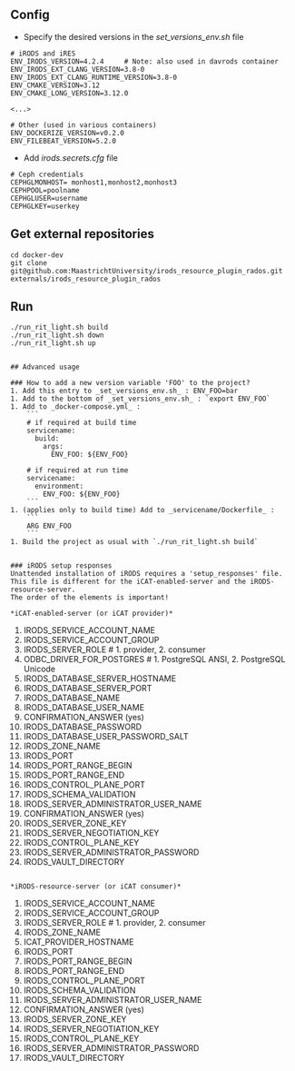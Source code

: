 ## Config

* Specify the desired versions in the _set_versions_env.sh_ file
```
# iRODS and iRES
ENV_IRODS_VERSION=4.2.4     # Note: also used in davrods container
ENV_IRODS_EXT_CLANG_VERSION=3.8-0
ENV_IRODS_EXT_CLANG_RUNTIME_VERSION=3.8-0
ENV_CMAKE_VERSION=3.12
ENV_CMAKE_LONG_VERSION=3.12.0

<...>

# Other (used in various containers)
ENV_DOCKERIZE_VERSION=v0.2.0
ENV_FILEBEAT_VERSION=5.2.0

```

* Add _irods.secrets.cfg_ file
```
# Ceph credentials
CEPHGLMONHOST= monhost1,monhost2,monhost3
CEPHPOOL=poolname
CEPHGLUSER=username
CEPHGLKEY=userkey
```


## Get external repositories
```
cd docker-dev
git clone git@github.com:MaastrichtUniversity/irods_resource_plugin_rados.git externals/irods_resource_plugin_rados 
```

## Run
```
./run_rit_light.sh build
./run_rit_light.sh down
./run_rit_light.sh up


## Advanced usage

### How to add a new version variable 'FOO' to the project?
1. Add this entry to _set_versions_env.sh_ : ENV_FOO=bar
1. Add to the bottom of _set_versions_env.sh_ : `export ENV_FOO`
1. Add to _docker-compose.yml_ :
    ```
    # if required at build time
    servicename:
      build:
        args:
          ENV_FOO: ${ENV_FOO}

    # if required at run time
    servicename:
      environment:
        ENV_FOO: ${ENV_FOO}
    ```
1. (applies only to build time) Add to _servicename/Dockerfile_ :
    ```
    ARG ENV_FOO
    ```
1. Build the project as usual with `./run_rit_light.sh build`


### iRODS setup responses
Unattended installation of iRODS requires a 'setup_responses' file. 
This file is different for the iCAT-enabled-server and the iRODS-resource-server. 
The order of the elements is important!

*iCAT-enabled-server (or iCAT provider)*
```
1. IRODS_SERVICE_ACCOUNT_NAME
2. IRODS_SERVICE_ACCOUNT_GROUP
3. IRODS_SERVER_ROLE               # 1. provider, 2. consumer
4. ODBC_DRIVER_FOR_POSTGRES        # 1. PostgreSQL ANSI, 2. PostgreSQL Unicode
5. IRODS_DATABASE_SERVER_HOSTNAME
6. IRODS_DATABASE_SERVER_PORT
7. IRODS_DATABASE_NAME
8. IRODS_DATABASE_USER_NAME
9. CONFIRMATION_ANSWER (yes)
10. IRODS_DATABASE_PASSWORD
11. IRODS_DATABASE_USER_PASSWORD_SALT
12. IRODS_ZONE_NAME
13. IRODS_PORT
14. IRODS_PORT_RANGE_BEGIN
15. IRODS_PORT_RANGE_END
16. IRODS_CONTROL_PLANE_PORT
17. IRODS_SCHEMA_VALIDATION
18. IRODS_SERVER_ADMINISTRATOR_USER_NAME
19. CONFIRMATION_ANSWER (yes)
20. IRODS_SERVER_ZONE_KEY
21. IRODS_SERVER_NEGOTIATION_KEY
22. IRODS_CONTROL_PLANE_KEY
23. IRODS_SERVER_ADMINISTRATOR_PASSWORD
24. IRODS_VAULT_DIRECTORY
```

*iRODS-resource-server (or iCAT consumer)*
```
1. IRODS_SERVICE_ACCOUNT_NAME
2. IRODS_SERVICE_ACCOUNT_GROUP
3. IRODS_SERVER_ROLE               # 1. provider, 2. consumer
4. IRODS_ZONE_NAME
5. ICAT_PROVIDER_HOSTNAME
6. IRODS_PORT
7. IRODS_PORT_RANGE_BEGIN
8. IRODS_PORT_RANGE_END
9. IRODS_CONTROL_PLANE_PORT
10. IRODS_SCHEMA_VALIDATION
11. IRODS_SERVER_ADMINISTRATOR_USER_NAME
12. CONFIRMATION_ANSWER (yes)
13. IRODS_SERVER_ZONE_KEY
14. IRODS_SERVER_NEGOTIATION_KEY
15. IRODS_CONTROL_PLANE_KEY
16. IRODS_SERVER_ADMINISTRATOR_PASSWORD
17. IRODS_VAULT_DIRECTORY
```


